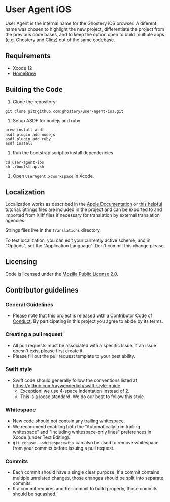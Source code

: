 # User Agent iOS

User Agent is the internal name for the Ghostery iOS browser. A diferent name was chosen to highlight the new project, differentiate the project from the previous code bases, and to keep the option open to build multiple apps (e.g. Ghostery and Cliqz) out of the same codebase.

## Requirements

- Xcode 12
- [HomeBrew](https://brew.sh/)

## Building the Code

1. Clone the repository:
```shell
git clone git@github.com:ghostery/user-agent-ios.git
```

1. Setup ASDF for nodejs and ruby
```shell
brew install asdf
asdf plugin add nodejs
asdf plugin add ruby
asdf install
```

1. Run the bootstrap script to install dependencies
```shell
cd user-agent-ios
sh ./bootstrap.sh
```
1. Open `UserAgent.xcworkspace` in Xcode.

## Localization

Localization works as described in the [Apple Documentation](https://developer.apple.com/library/archive/documentation/MacOSX/Conceptual/BPInternational/LocalizingYourApp/LocalizingYourApp.html) or [this helpful tutorial](https://medium.com/swift-india/localize-your-apps-to-support-multiple-languages-ios-localization-ac7b612dbc58). Strings files are included in the project and can be exported to and imported from Xliff files if necessary for translation by external translation agencies.

Strings files live in the `Translations` directory,

To test localization, you can edit your currently active scheme, and in "Options", set the "Application Language". Don't commit this change please.

## Licensing

Code is licensed under the [Mozilla Public License 2.0](https://github.com/ghostery/user-agent-ios/blob/develop/LICENSE).

## Contributor guidelines

### General Guidelines

* Please note that this project is released with a [Contributor Code of Conduct](https://github.com/ghostery/user-agent-ios/blob/develop/CODE_OF_CONDUCT.md). By participating in this project you agree to abide by its terms.

### Creating a pull request

* All pull requests must be associated with a specific Issue. If an issue doesn't exist please first create it.
* Please fill out the pull request template to your best ability.

### Swift style

* Swift code should generally follow the conventions listed at https://github.com/raywenderlich/swift-style-guide.
  * Exception: we use 4-space indentation instead of 2.
  * This is a loose standard. We do our best to follow this style

### Whitespace

* New code should not contain any trailing whitespace.
* We recommend enabling both the "Automatically trim trailing whitespace" and "Including whitespace-only lines" preferences in Xcode (under Text Editing).
* <code>git rebase --whitespace=fix</code> can also be used to remove whitespace from your commits before issuing a pull request.

### Commits

* Each commit should have a single clear purpose. If a commit contains multiple unrelated changes, those changes should be split into separate commits.
* If a commit requires another commit to build properly, those commits should be squashed.

